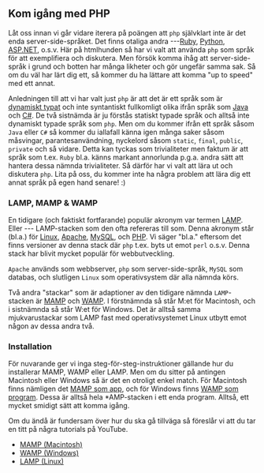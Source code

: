 ## Kom igång med PHP

Låt oss innan vi går vidare iterera på poängen att `php` självklart inte är det enda server-side-språket. Det finns otaliga andra ---[Ruby][0], [Python][1], [ASP.NET][2], o.s.v. Här på htmlhunden så har vi valt att använda `php` som språk för att exemplifiera och diskutera. Men försök komma ihåg att server-side-språk i grund och botten har många likheter och gör ungefär samma sak. Så om du väl har lärt dig ett, så kommer du ha lättare att komma "up to speed" med ett annat.

Anledningen till att vi har valt just `php` är att det är ett språk som är [dynamiskt typat][3] och inte syntantiskt fullkomligt olika ifrån språk som [Java][4] och [C\#][5]. De två sistnämda är ju förstås statiskt typade språk och alltså inte dynamiskt typade språk som `php`. Men om du kommer ifrån ett språk såsom `Java` eller `C#` så kommer du iallafall känna igen många saker såsom måsvingar, parantesanvändning, nyckelord såsom `static`, `final`, `public`, `private` och så vidare. Detta kan tyckas som trivialiteter men faktum är att språk som t.ex. `Ruby` bl.a. känns markant annorlunda p.g.a. andra sätt att hantera dessa nämnda trivialiteter. Så därför har vi valt att lära ut och diskutera `php`. Lita på oss, du kommer inte ha några problem att lära dig ett annat språk på egen hand senare! :)

### LAMP, MAMP & WAMP

En tidigare (och faktiskt fortfarande) populär akronym var termen [LAMP][6]. Eller --- LAMP-stacken som den ofta refereras till som. Denna akronym står (bl.a.) för [Linux][7], [Apache][8], [MySQL][9], och [PHP][10]. Vi säger "bl.a." eftersom det finns versioner av denna stack där `php` t.ex. byts ut emot `perl` o.s.v. Denna stack har blivit mycket populär för webbutveckling.

`Apache` används som webbserver, `php` som server-side-språk, `MySQL` som databas, och slutligen `Linux` som operativsystem där alla nämnda körs.

Två andra "stackar" som är adaptioner av den tidigare nämnda `LAMP`-stacken är [MAMP][11] och [WAMP][6]. I förstnämnda så står M:et för Macintosh, och i sistnämnda så står W:et för Windows. Det är alltså samma mjukvarustackar som LAMP fast med operativsystemet Linux utbytt emot någon av dessa andra två.

### Installation

För nuvarande ger vi inga steg-för-steg-instruktioner gällande hur du installerar MAMP, WAMP eller LAMP. Men om du sitter på antingen Macintosh eller Windows så är det en otroligt enkel match. För Macintosh finns nämligen det [MAMP som app][12], och för Windows finns [WAMP som program][13]. Dessa är alltså hela \*AMP-stacken i ett enda program. Alltså, ett mycket smidigt sätt att komma igång.

Om du ändå är fundersam över hur du ska gå tillväga så föreslår vi att du tar en titt på några tutorials på YouTube.

* [MAMP (Macintosh)][14]
* [WAMP (Windows)][15]
* [LAMP (Linux)][16]

[0]: http://en.wikipedia.org/wiki/Ruby_(programming_language)
[1]: http://en.wikipedia.org/wiki/Python_(programming_language)
[2]: http://en.wikipedia.org/wiki/ASP.NET
[3]: http://en.wikipedia.org/wiki/Type_system#Dynamic_type-checking_and_runtime_type_information
[4]: http://en.wikipedia.org/wiki/Java_(programming_language)
[5]: http://en.wikipedia.org/wiki/C_Sharp_(programming_language)
[6]: http://en.wikipedia.org/wiki/WAMP#Variants_and_equivalents_on_other_platforms
[7]: http://en.wikipedia.org/wiki/Linux
[8]: http://en.wikipedia.org/wiki/Apache_HTTP_Server
[9]: http://en.wikipedia.org/wiki/MySQL
[10]: http://en.wikipedia.org/wiki/PHP
[11]: http://en.wikipedia.org/wiki/MAMP
[12]: https://www.mamp.info/en/
[13]: http://www.wampserver.com/en/
[14]: http://www.youtube.com/results?search_query=mamp
[15]: http://www.youtube.com/results?search_query=wamp
[16]: http://www.youtube.com/results?search_query=lamp+linux
